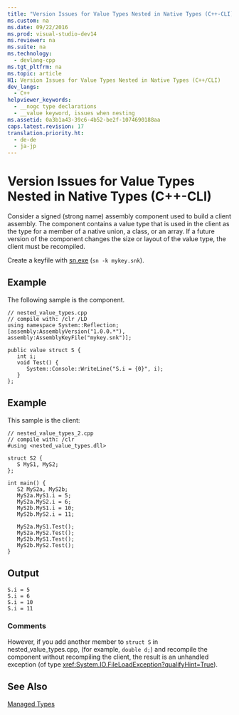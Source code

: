 ```yaml
---
title: "Version Issues for Value Types Nested in Native Types (C++-CLI)"
ms.custom: na
ms.date: 09/22/2016
ms.prod: visual-studio-dev14
ms.reviewer: na
ms.suite: na
ms.technology: 
  - devlang-cpp
ms.tgt_pltfrm: na
ms.topic: article
H1: Version Issues for Value Types Nested in Native Types (C++/CLI)
dev_langs: 
  - C++
helpviewer_keywords: 
  - __nogc type declarations
  - __value keyword, issues when nesting
ms.assetid: 0a3b1a43-39c6-4b52-be2f-1074690188aa
caps.latest.revision: 17
translation.priority.ht: 
  - de-de
  - ja-jp
---
```

# Version Issues for Value Types Nested in Native Types (C++-CLI)
Consider a signed (strong name) assembly component used to build a client assembly. The component contains a value type that is used in the client as the type for a member of a native union, a class, or an array. If a future version of the component changes the size or layout of the value type, the client must be recompiled.  
  
 Create a keyfile with [sn.exe](assetId:///c1d2b532-1b8e-4c7a-8ac5-53b801135ec6) (`sn -k mykey.snk`).  
  
## Example  
 The following sample is the component.  
  
```  
// nested_value_types.cpp  
// compile with: /clr /LD  
using namespace System::Reflection;  
[assembly:AssemblyVersion("1.0.0.*"),   
assembly:AssemblyKeyFile("mykey.snk")];  
  
public value struct S {  
   int i;  
   void Test() {  
      System::Console::WriteLine("S.i = {0}", i);  
   }  
};  
```  
  
## Example  
 This sample is the client:  
  
```  
// nested_value_types_2.cpp  
// compile with: /clr  
#using <nested_value_types.dll>  
  
struct S2 {  
   S MyS1, MyS2;  
};  
  
int main() {  
   S2 MyS2a, MyS2b;  
   MyS2a.MyS1.i = 5;  
   MyS2a.MyS2.i = 6;  
   MyS2b.MyS1.i = 10;  
   MyS2b.MyS2.i = 11;  
  
   MyS2a.MyS1.Test();  
   MyS2a.MyS2.Test();  
   MyS2b.MyS1.Test();  
   MyS2b.MyS2.Test();  
}  
```  
  
## Output  
  
```  
S.i = 5  
S.i = 6  
S.i = 10  
S.i = 11  
```  
  
### Comments  
 However, if you add another member to `struct S` in nested_value_types.cpp, (for example, `double d;`) and recompile the component without recompiling the client, the result is an unhandled exception (of type <xref:System.IO.FileLoadException?qualifyHint=True>).  
  
## See Also  
 [Managed Types](../vs140/managed-types--c---cli-.md)